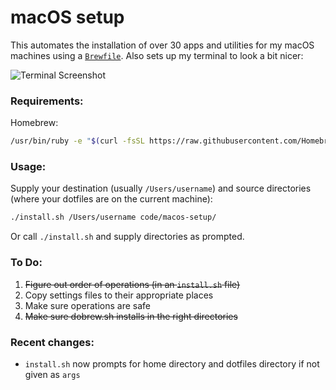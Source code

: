 # macOS setup

This automates the installation of over 30 apps and utilities for my macOS machines using a [`Brewfile`][1]. Also sets up my terminal to look a bit nicer:


![Terminal Screenshot](https://i.imgur.com/hLEefX3.png)


### Requirements:

Homebrew:

```bash
/usr/bin/ruby -e "$(curl -fsSL https://raw.githubusercontent.com/Homebrew/install/master/install)"
```


### Usage:

Supply your destination (usually `/Users/username`) and source directories (where your dotfiles are on the current machine):

```bash
./install.sh /Users/username code/macos-setup/
```

Or call `./install.sh` and supply directories as prompted.

### To Do:

1. ~~Figure out order of operations (in an `install.sh` file)~~
2. Copy settings files to their appropriate places
3. Make sure operations are safe
4. ~~Make sure dobrew.sh installs in the right directories~~

### Recent changes:

- `install.sh` now prompts for home directory and dotfiles directory if not given as `args`

[1]: https://github.com/SHxKM/macos-setup/blob/master/Brewfile